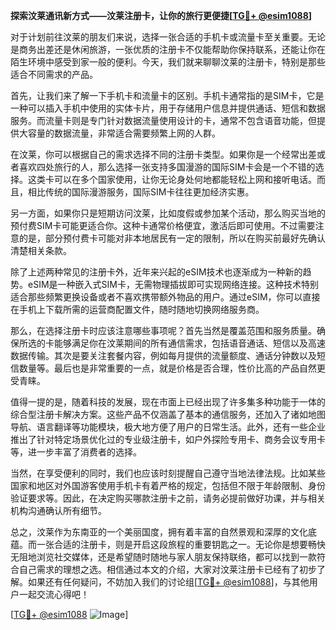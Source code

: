 **探索汶莱通讯新方式——汶莱注册卡，让你的旅行更便捷[[TG💪+ @esim1088](https://t.me/s/esim1088)]**

对于计划前往汶莱的朋友们来说，选择一张合适的手机卡或流量卡至关重要。无论是商务出差还是休闲旅游，一张优质的注册卡不仅能帮助你保持联系，还能让你在陌生环境中感受到家一般的便利。今天，我们就来聊聊汶莱的注册卡，特别是那些适合不同需求的产品。

首先，让我们来了解一下手机卡和流量卡的区别。手机卡通常指的是SIM卡，它是一种可以插入手机中使用的实体卡片，用于存储用户信息并提供通话、短信和数据服务。而流量卡则是专门针对数据流量使用设计的卡，通常不包含语音功能，但提供大容量的数据流量，非常适合需要频繁上网的人群。

在汶莱，你可以根据自己的需求选择不同的注册卡类型。如果你是一个经常出差或者喜欢四处旅行的人，那么选择一张支持多国漫游的国际SIM卡会是一个不错的选择。这类卡可以在多个国家使用，让你无论身处何地都能轻松上网和接听电话。而且，相比传统的国际漫游服务，国际SIM卡往往更加经济实惠。

另一方面，如果你只是短期访问汶莱，比如度假或参加某个活动，那么购买当地的预付费SIM卡可能更适合你。这种卡通常价格便宜，激活后即可使用。不过需要注意的是，部分预付费卡可能对非本地居民有一定的限制，所以在购买前最好先确认清楚相关条款。

除了上述两种常见的注册卡外，近年来兴起的eSIM技术也逐渐成为一种新的趋势。eSIM是一种嵌入式SIM卡，无需物理插拔即可实现网络连接。这种技术特别适合那些频繁更换设备或者不喜欢携带额外物品的用户。通过eSIM，你可以直接在手机上下载所需的运营商配置文件，随时随地切换网络服务商。

那么，在选择注册卡时应该注意哪些事项呢？首先当然是覆盖范围和服务质量。确保所选的卡能够满足你在汶莱期间的所有通信需求，包括语音通话、短信以及高速数据传输。其次是要关注套餐内容，例如每月提供的流量额度、通话分钟数以及短信数量等。最后也是非常重要的一点，就是价格是否合理，性价比高的产品自然更受青睐。

值得一提的是，随着科技的发展，现在市面上已经出现了许多集多种功能于一体的综合型注册卡解决方案。这些产品不仅涵盖了基本的通信服务，还加入了诸如地图导航、语言翻译等功能模块，极大地方便了用户的日常生活。此外，还有一些企业推出了针对特定场景优化过的专业级注册卡，如户外探险专用卡、商务会议专用卡等，进一步丰富了消费者的选择。

当然，在享受便利的同时，我们也应该时刻提醒自己遵守当地法律法规。比如某些国家和地区对外国游客使用手机卡有着严格的规定，包括但不限于年龄限制、身份验证要求等。因此，在决定购买哪款注册卡之前，请务必提前做好功课，并与相关机构沟通确认所有细节。

总之，汶莱作为东南亚的一个美丽国度，拥有着丰富的自然景观和深厚的文化底蕴。而一张合适的注册卡，则是开启这段旅程的重要钥匙之一。无论你是想要畅快无阻地浏览社交媒体，还是希望随时随地与家人朋友保持联络，都可以找到一款符合自己需求的理想之选。相信通过本文的介绍，大家对汶莱注册卡已经有了初步了解。如果还有任何疑问，不妨加入我们的讨论组[[TG💪+ @esim1088](https://t.me/s/esim1088)]，与其他用户一起交流心得吧！

[[TG💪+ @esim1088](https://t.me/s/esim1088) ![Image](https://i.postimg.cc/4NQfJmqS/Snipaste-2025-05-13-00-14-12.png)]